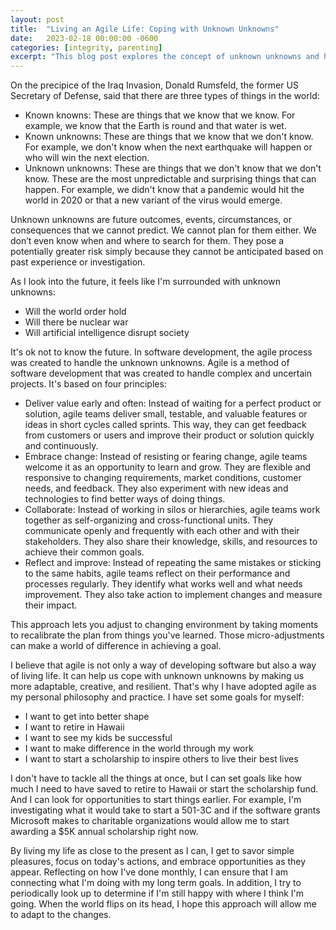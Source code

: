 ```yaml
---
layout: post
title:  "Living an Agile Life: Coping with Unknown Unknowns"
date:   2023-02-18 00:00:00 -0600
categories: [integrity, parenting]
excerpt: "This blog post explores the concept of unknown unknowns and how they can impact our lives. It discusses the agile methodology as a way of coping with uncertainties and achieving personal goals. By breaking down goals into smaller tasks, embracing change, collaborating, and reflecting, we can better adapt to unknowns and live our best lives."
---
```

On the precipice of the Iraq Invasion, Donald Rumsfeld, the former US Secretary of Defense, said that there are three types of things in the world:
- Known knowns: These are things that we know that we know. For example, we know that the Earth is round and that water is wet.
- Known unknowns: These are things that we know that we don't know. For example, we don't know when the next earthquake will happen or who will win the next election.
- Unknown unknowns: These are things that we don't know that we don't know. These are the most unpredictable and surprising things that can happen. For example, we didn't know that a pandemic would hit the world in 2020 or that a new variant of the virus would emerge.

Unknown unknowns are future outcomes, events, circumstances, or consequences that we cannot predict. We cannot plan for them either. We don’t even know when and where to search for them. They pose a potentially greater risk simply because they cannot be anticipated based on past experience or investigation.

As I look into the future, it feels like I'm surrounded with unknown unknowns:
- Will the world order hold
- Will there be nuclear war
- Will artificial intelligence disrupt society

It's ok not to know the future.  In software development, the agile process was created to handle the unknown unknowns. Agile is a method of software development that was created to handle complex and uncertain projects. It's based on four principles:
- Deliver value early and often: Instead of waiting for a perfect product or solution, agile teams deliver small, testable, and valuable features or ideas in short cycles called sprints. This way, they can get feedback from customers or users and improve their product or solution quickly and continuously.
- Embrace change: Instead of resisting or fearing change, agile teams welcome it as an opportunity to learn and grow. They are flexible and responsive to changing requirements, market conditions, customer needs, and feedback. They also experiment with new ideas and technologies to find better ways of doing things.
- Collaborate: Instead of working in silos or hierarchies, agile teams work together as self-organizing and cross-functional units. They communicate openly and frequently with each other and with their stakeholders. They also share their knowledge, skills, and resources to achieve their common goals.
- Reflect and improve: Instead of repeating the same mistakes or sticking to the same habits, agile teams reflect on their performance and processes regularly. They identify what works well and what needs improvement. They also take action to implement changes and measure their impact.

This approach lets you adjust to changing environment by taking moments to recalibrate the plan from things you've learned.  Those micro-adjustments can make a world of difference in achieving a goal.

I believe that agile is not only a way of developing software but also a way of living life. It can help us cope with unknown unknowns by making us more adaptable, creative, and resilient.  That's why I have adopted agile as my personal philosophy and practice. I have set some goals for myself:
- I want to get into better shape
- I want to retire in Hawaii
- I want to see my kids be successful
- I want to make difference in the world through my work
- I want to start a scholarship to inspire others to live their best lives

I don't have to tackle all the things at once, but I can set goals like how much I need to have saved to retire to Hawaii or start the scholarship fund.  And I can look for opportunities to start things earlier.  For example, I'm investigating what it would take to start a 501-3C and if the software grants Microsoft makes to charitable organizations would allow me to start awarding a $5K annual scholarship right now.

By living my life as close to the present as I can, I get to savor simple pleasures, focus on today's actions, and embrace opportunities as they appear.  Reflecting on how I've done monthly, I can ensure that I am connecting what I'm doing with my long term goals.  In addition, I try to periodically look up to determine if I'm still happy with where I think I'm going.  When the world flips on its head, I hope this approach will allow me to adapt to the changes.
